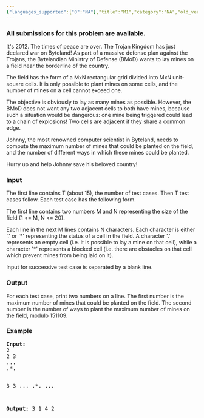 ```yaml
---
{"languages_supported":{"0":"NA"},"title":"M1","category":"NA","old_version":true,"problem_code":"M1","tags":{"0":"NA"},"layout":"problem"}
---
```


<h3> All submissions for this problem are available. </h3><p>It's 2012. The times of peace are over. The Trojan Kingdom has just declared war on Byteland! As part of a massive defense plan against the Trojans, the Bytelandian Ministry of Defense  (BMoD) wants to lay mines on a field near the borderline of the country.</p>
<p>The field has the form of a MxN rectangular grid divided into MxN unit-square cells. It is only possible to plant mines on some cells, and the number of mines on a cell cannot exceed one.</p>
<p>The objective is obviously to lay as many mines as possible. However, the BMoD does not want any two adjacent cells to both have mines, because such a situation would be dangerous: one mine being triggered could lead to a chain of explosions! Two cells are adjacent if they share a common edge.</p>
<p>Johnny, the most renowned computer scientist in Byteland, needs to compute the maximum number of mines that could be planted on the field, and the number of different ways in which these mines could be planted.</p>
<p>Hurry up and help Johnny save his beloved country!</p>
<h3>Input</h3>
<p>The first line contains T (about 15), the number of test cases. Then T test cases follow. Each test case has the following form.</p>
<p>The first line contains two numbers M and N representing the size of the field (1     &lt;= M, N     &lt;= 20).</p>
<p>Each line in the next M lines contains N characters. Each character is either '.' or '*' representing the status of a cell in the field. A character '.' represents an empty cell (i.e. it is possible to lay a mine on that cell), while a character '*' represents a blocked cell (i.e. there are obstacles on that cell which prevent mines from being laid on it).</p>
<p>Input for successive test case is separated by a blank line.</p>
<h3>Output</h3>
<p>For each test case, print two numbers on a line. The first number is the maximum number of mines that could be planted on the field. The second number is the number of ways to plant the maximum number of mines on the field, modulo 151109.</p>
<h3>Example</h3>
<pre><b>Input:</b>
2
2 3
...
.*.

3 3
...
.*.
...

<b>Output:</b>
3 1
4 2
</pre>
<p></p>    